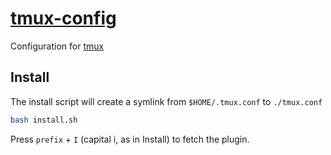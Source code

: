 # [tmux-config](https://github.com/tmux/tmux/wiki/Getting-Started)

Configuration for [tmux](https://github.com/tmux/tmux/wiki)

## Install

The install script will create a symlink from `$HOME/.tmux.conf` to `./tmux.conf`
``` bash
bash install.sh
```

Press `prefix` + `I` (capital i, as in Install) to fetch the plugin.


